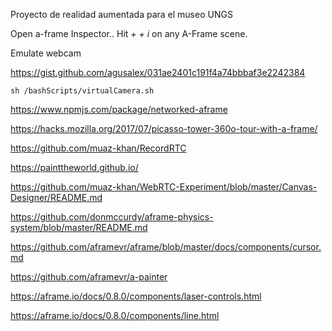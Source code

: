 Proyecto de realidad aumentada para el museo UNGS

Open a-frame Inspector.. Hit *<ctrl> + <alt> + i* on any A-Frame scene.




Emulate webcam 


https://gist.github.com/agusalex/031ae2401c191f4a74bbbaf3e2242384

`sh /bashScripts/virtualCamera.sh`

https://www.npmjs.com/package/networked-aframe

https://hacks.mozilla.org/2017/07/picasso-tower-360o-tour-with-a-frame/

https://github.com/muaz-khan/RecordRTC

https://painttheworld.github.io/

https://github.com/muaz-khan/WebRTC-Experiment/blob/master/Canvas-Designer/README.md

https://github.com/donmccurdy/aframe-physics-system/blob/master/README.md

https://github.com/aframevr/aframe/blob/master/docs/components/cursor.md

https://github.com/aframevr/a-painter

https://aframe.io/docs/0.8.0/components/laser-controls.html

https://aframe.io/docs/0.8.0/components/line.html
